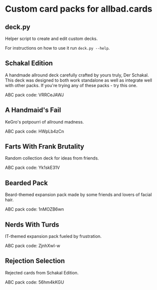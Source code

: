 # Custom card packs for allbad.cards

## deck.py
Helper script to create and edit custom decks.

For instructions on how to use it run `deck.py --help`.

## Schakal Edition
A handmade allround deck carefully crafted by yours truly, Der Schakal.
This deck was designed to both work standalone as well as integrate well with other packs.
If you're trying any of these packs - try this one.

ABC pack code: VRRCeJAWJ

## A Handmaid's Fail
KeGro's potpourri of allround madness.

ABC pack code: HWpLb4zCn

## Farts With Frank Brutality
Random collection deck for ideas from friends.

ABC pack code: Yk1skE31V

## Bearded Pack
Beard-themed expansion pack made by some friends and lovers of facial hair.

ABC pack code: 1nMOZB6wn

## Nerds With Turds
IT-themed expansion pack fueled by frustration.

ABC pack code: ZjnhXwI-w

## Rejection Selection
Rejected cards from Schakal Edition.

ABC pack code: 56hm4kKGU
